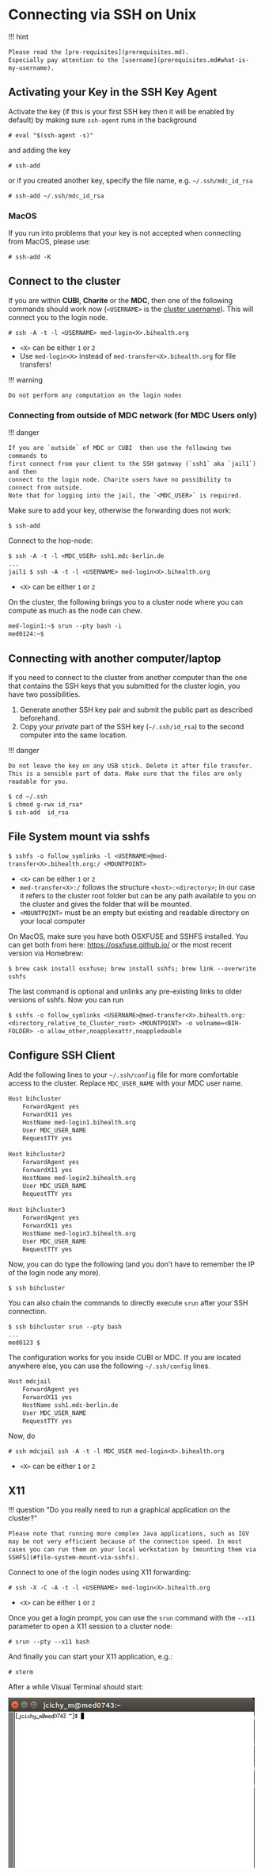 # Connecting via SSH on Unix

!!! hint

    Please read the [pre-requisites](prerequisites.md).
    Especially pay attention to the [username](prerequisites.md#what-is-my-username).

## Activating your Key in the SSH Key Agent

Activate the key (if this is your first SSH key then it will be enabled by default) by making sure `ssh-agent` runs in the background

```
# eval "$(ssh-agent -s)"
```

and adding the key

```
# ssh-add
```

or if you created another key, specify the file name, e.g. `~/.ssh/mdc_id_rsa`

```
# ssh-add ~/.ssh/mdc_id_rsa
```

### MacOS

If you run into problems that your key is not accepted when connecting from MacOS,
please use:

```
# ssh-add -K
```

## Connect to the cluster

If you are within **CUBI**, **Charite** or the **MDC**, then one of the
following commands should work now (`<USERNAME>` is the
[cluster username](prerequisites.md#what-is-my-username)). This will connect you to the login node.

```
# ssh -A -t -l <USERNAME> med-login<X>.bihealth.org
```

* `<X>` can be either `1` or `2`
* Use `med-login<X>` instead of `med-transfer<X>.bihealth.org` for file transfers!

!!! warning

    Do not perform any computation on the login nodes

### Connecting from outside of MDC network (for MDC Users only)

!!! danger

    If you are `outside` of MDC or CUBI  then use the following two commands to
    first connect from your client to the SSH gateway (`ssh1` aka `jail1`) and then
    connect to the login node. Charite users have no possibility to connect from outside.
    Note that for logging into the jail, the `<MDC_USER>` is required.

Make sure to add your key, otherwise the forwarding does not work:

```
$ ssh-add
```

Connect to the hop-node:

```
$ ssh -A -t -l <MDC_USER> ssh1.mdc-berlin.de
...
jail1 $ ssh -A -t -l <USERNAME> med-login<X>.bihealth.org
```

* `<X>` can be either `1` or `2`

On the cluster, the following brings you to a cluster node where you can
compute as much as the node can chew.

```
med-login1:~$ srun --pty bash -i
med0124:~$
```

## Connecting with another computer/laptop

If you need to connect to the cluster from another computer than the one
that contains the SSH keys that you submitted for the cluster login, you
have two possibilities.

1. Generate another SSH key pair and submit the public part as described
   beforehand.
2. Copy your _private_ part of the SSH key (`~/.ssh/id_rsa`) to the second
   computer into the same location.

!!! danger

    Do not leave the key on any USB stick. Delete it after file transfer.
    This is a sensible part of data. Make sure that the files are only readable for you.

```
$ cd ~/.ssh
$ chmod g-rwx id_rsa*
$ ssh-add  id_rsa
```

## File System mount via sshfs

```
$ sshfs -o follow_symlinks -l <USERNAME>@med-transfer<X>.bihealth.org:/ <MOUNTPOINT>
```

* `<X>` can be either `1` or `2`
* `med-transfer<X>:/` follows the structure `<host>:<directory>`; in our case it refers to the cluster root folder but can be any path available to you on the cluster and gives the folder that will be mounted.
* `<MOUNTPOINT>` must be an empty but existing and readable directory on your
local computer

On MacOS, make sure you have both OSXFUSE and SSHFS installed. You can get both from here: https://osxfuse.github.io/ or the most recent version via Homebrew:
```
$ brew cask install osxfuse; brew install sshfs; brew link --overwrite sshfs
```
The last command is optional and unlinks any pre-existing links to older versions of sshfs.
Now you can run
```
$ sshfs -o follow_symlinks <USERNAME>@med-transfer<X>.bihealth.org:<directory_relative_to_Cluster_root> <MOUNTPOINT> -o volname=<BIH-FOLDER> -o allow_other,noapplexattr,noappledouble
```

## Configure SSH Client

Add the following lines to your `~/.ssh/config` file for more comfortable access to the cluster.
Replace `MDC_USER_NAME` with your MDC user name.

```
Host bihcluster
    ForwardAgent yes
    ForwardX11 yes
    HostName med-login1.bihealth.org
    User MDC_USER_NAME
    RequestTTY yes

Host bihcluster2
    ForwardAgent yes
    ForwardX11 yes
    HostName med-login2.bihealth.org
    User MDC_USER_NAME
    RequestTTY yes

Host bihcluster3
    ForwardAgent yes
    ForwardX11 yes
    HostName med-login3.bihealth.org
    User MDC_USER_NAME
    RequestTTY yes
```

Now, you can do type the following (and you don't have to remember the IP of the login node any more).

```
$ ssh bihcluster
```

You can also chain the commands to directly execute `srun` after your SSH connection.

```
$ ssh bihcluster srun --pty bash
...
med0123 $
```

The configuration works for you inside CUBI or MDC.
If you are located anywhere else, you can use the following `~/.ssh/config` lines.

```
Host mdcjail
    ForwardAgent yes
    ForwardX11 yes
    HostName ssh1.mdc-berlin.de
    User MDC_USER_NAME
    RequestTTY yes
```

Now, do

```
# ssh mdcjail ssh -A -t -l MDC_USER med-login<X>.bihealth.org
```

* `<X>` can be either `1` or `2`

## X11

!!! question "Do you really need to run a graphical application on the cluster?"

    Please note that running more complex Java applications, such as IGV may be not very efficient because of the connection speed. In most cases you can run them on your local workstation by [mounting them via SSHFS](#file-system-mount-via-sshfs).

Connect to one of the login nodes using X11 forwarding:

```
# ssh -X -C -A -t -l <USERNAME> med-login<X>.bihealth.org
```

* `<X>` can be either `1` or `2`

Once you get a login prompt, you can use the `srun` command with the `--x11` parameter to open a X11 session to a cluster node:

```
# srun --pty --x11 bash
```

And finally you can start your X11 application, e.g.:
```
# xterm
```

After a while Visual Terminal should start:

![](figures/xterm_linux.png)
